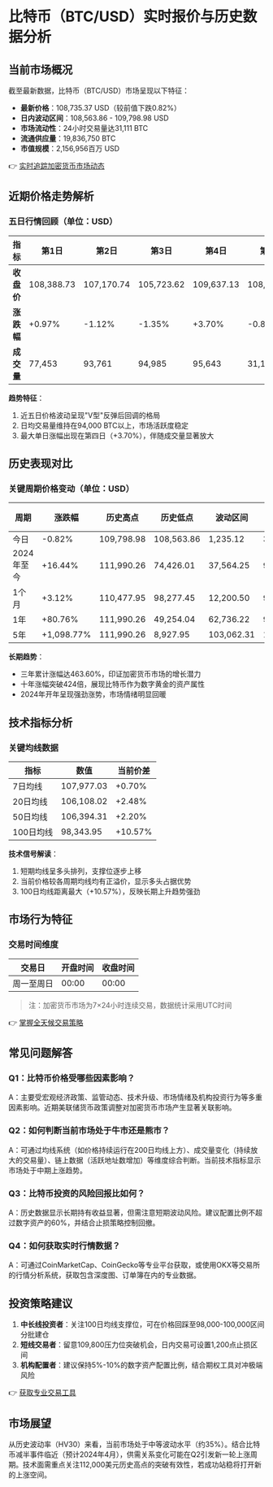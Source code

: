 # 比特币（BTC/USD）实时报价与历史数据分析

## 当前市场概况
截至最新数据，比特币（BTC/USD）市场呈现以下特征：
- **最新价格**：108,735.37 USD（较前值下跌0.82%）
- **日内波动区间**：108,563.86 - 109,798.98 USD
- **市场流动性**：24小时交易量达31,111 BTC
- **流通供应量**：19,836,750 BTC
- **市值规模**：2,156,956百万 USD

👉 [实时追踪加密货币市场动态](https://bit.ly/okx_welcome)

## 近期价格走势解析
### 五日行情回顾（单位：USD）
| 指标        | 第1日   | 第2日   | 第3日   | 第4日   | 第5日   |
|-------------|---------|---------|---------|---------|---------|
| **收盘价**  | 108,388.73 | 107,170.74 | 105,723.62 | 109,637.13 | 108,733.27 |
| **涨跌幅**  | +0.97%  | -1.12%  | -1.35%  | +3.70%  | -0.82%  |
| **成交量**  | 77,453  | 93,761  | 94,985  | 95,643  | 31,110  |

**趋势特征**：
1. 近五日价格波动呈现"V型"反弹后回调的格局
2. 日均交易量维持在94,000 BTC以上，市场活跃度稳定
3. 最大单日涨幅出现在第四日（+3.70%），伴随成交量显著放大

## 历史表现对比
### 关键周期价格变动（单位：USD）
| 周期       | 涨跌幅    | 历史高点 | 历史低点 | 波动区间  | 日均成交量 |
|------------|-----------|----------|----------|-----------|------------|
| 今日       | -0.82%    | 109,798.98 | 108,563.86 | 1,235.12 | 31,111     |
| 2024年至今 | +16.44%   | 111,990.26 | 74,426.01 | 37,564.25 | 98,128     |
| 1个月      | +3.12%    | 110,477.95 | 98,277.45 | 12,200.50 | 92,456     |
| 1年        | +80.76%   | 111,990.26 | 49,254.04 | 62,736.22 | 95,606     |
| 5年        | +1,098.77%| 111,990.26 | 8,927.95  | 103,062.31| 112,019    |

**长期趋势**：
- 三年累计涨幅达463.60%，印证加密货币市场的增长潜力
- 十年涨幅突破424倍，展现比特币作为数字黄金的资产属性
- 2024年开年呈现强劲涨势，市场情绪明显回暖

## 技术指标分析
### 关键均线数据
| 指标       | 数值       | 当前价差 |
|------------|------------|----------|
| 7日均线    | 107,977.03 | +0.70%   |
| 20日均线   | 106,108.02 | +2.48%   |
| 50日均线   | 106,394.31 | +2.20%   |
| 100日均线  | 98,343.95  | +10.57%  |

**技术信号解读**：
1. 短期均线呈多头排列，支撑位逐步上移
2. 当前价格较各周期均线均有正溢价，显示多头占据优势
3. 100日均线距离最大（+10.57%），反映长期上升趋势强劲

## 市场行为特征
### 交易时间维度
| 交易日   | 开盘时间 | 收盘时间 |
|----------|----------|----------|
| 周一至周日| 00:00    | 00:00    |

> 注：加密货币市场为7×24小时连续交易，数据统计采用UTC时间

👉 [掌握全天候交易策略](https://bit.ly/okx_welcome)

## 常见问题解答
### Q1：比特币价格受哪些因素影响？
A：主要受宏观经济政策、监管动态、技术升级、市场情绪及机构投资行为等多重因素影响。近期美联储货币政策调整对加密货币市场产生显著关联影响。

### Q2：如何判断当前市场处于牛市还是熊市？
A：可通过均线系统（如价格持续运行在200日均线上方）、成交量变化（持续放大的交易量）、链上数据（活跃地址数增加）等维度综合判断。当前技术指标显示市场处于中期上涨趋势。

### Q3：比特币投资的风险回报比如何？
A：历史数据显示长期持有收益显著，但需注意短期波动风险。建议配置比例不超过数字资产的60%，并结合止损策略控制回撤。

### Q4：如何获取实时行情数据？
A：可通过CoinMarketCap、CoinGecko等专业平台获取，或使用OKX等交易所的行情分析系统，获取包含深度图、订单簿在内的专业数据。

## 投资策略建议
1. **中长线投资者**：关注100日均线支撑位，可在价格回踩至98,000-100,000区间分批建仓
2. **短线交易者**：留意109,800压力位突破机会，日内交易可设置1,200点止损区间
3. **机构配置者**：建议保持5%-10%的数字资产配置比例，结合期权工具对冲极端风险

👉 [获取专业交易工具](https://bit.ly/okx_welcome)

## 市场展望
从历史波动率（HV30）来看，当前市场处于中等波动水平（约35%）。结合比特币减半事件临近（预计2024年4月），供需关系变化可能在Q2引发新一轮上涨周期。技术面需重点关注112,000美元历史高点的突破有效性，若成功站稳将打开新的上涨空间。